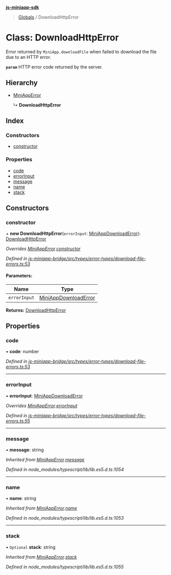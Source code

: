**[js-miniapp-sdk](../README.md)**

> [Globals](../README.md) / DownloadHttpError

# Class: DownloadHttpError

Error returned by `MiniApp.downloadFile` when failed to download the file due to an HTTP error.

**`param`** HTTP error code returned by the server.

## Hierarchy

* [MiniAppError](miniapperror.md)

  ↳ **DownloadHttpError**

## Index

### Constructors

* [constructor](downloadhttperror.md#constructor)

### Properties

* [code](downloadhttperror.md#code)
* [errorInput](downloadhttperror.md#errorinput)
* [message](downloadhttperror.md#message)
* [name](downloadhttperror.md#name)
* [stack](downloadhttperror.md#stack)

## Constructors

### constructor

\+ **new DownloadHttpError**(`errorInput`: [MiniAppDownloadError](../interfaces/miniappdownloaderror.md)): [DownloadHttpError](downloadhttperror.md)

*Overrides [MiniAppError](miniapperror.md).[constructor](miniapperror.md#constructor)*

*Defined in [js-miniapp-bridge/src/types/error-types/download-file-errors.ts:53](https://github.com/rakutentech/js-miniapp/blob/acdf92c/js-miniapp-bridge/src/types/error-types/download-file-errors.ts#L53)*

#### Parameters:

Name | Type |
------ | ------ |
`errorInput` | [MiniAppDownloadError](../interfaces/miniappdownloaderror.md) |

**Returns:** [DownloadHttpError](downloadhttperror.md)

## Properties

### code

•  **code**: number

*Defined in [js-miniapp-bridge/src/types/error-types/download-file-errors.ts:53](https://github.com/rakutentech/js-miniapp/blob/acdf92c/js-miniapp-bridge/src/types/error-types/download-file-errors.ts#L53)*

___

### errorInput

•  **errorInput**: [MiniAppDownloadError](../interfaces/miniappdownloaderror.md)

*Overrides [MiniAppError](miniapperror.md).[errorInput](miniapperror.md#errorinput)*

*Defined in [js-miniapp-bridge/src/types/error-types/download-file-errors.ts:55](https://github.com/rakutentech/js-miniapp/blob/acdf92c/js-miniapp-bridge/src/types/error-types/download-file-errors.ts#L55)*

___

### message

•  **message**: string

*Inherited from [MiniAppError](miniapperror.md).[message](miniapperror.md#message)*

*Defined in node_modules/typescript/lib/lib.es5.d.ts:1054*

___

### name

•  **name**: string

*Inherited from [MiniAppError](miniapperror.md).[name](miniapperror.md#name)*

*Defined in node_modules/typescript/lib/lib.es5.d.ts:1053*

___

### stack

• `Optional` **stack**: string

*Inherited from [MiniAppError](miniapperror.md).[stack](miniapperror.md#stack)*

*Defined in node_modules/typescript/lib/lib.es5.d.ts:1055*
